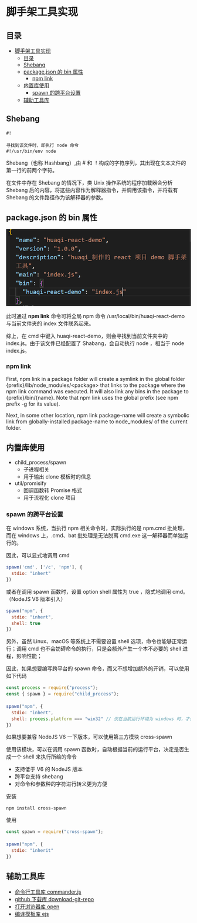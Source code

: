 # 脚手架工具实现

## 目录

- [脚手架工具实现](#脚手架工具实现)
  - [目录](#目录)
  - [Shebang](#shebang)
  - [package.json 的 bin 属性](#packagejson-的-bin-属性)
    - [npm link](#npm-link)
  - [内置库使用](#内置库使用)
    - [spawn 的跨平台设置](#spawn-的跨平台设置)
  - [辅助工具库](#辅助工具库)

## Shebang

```shell
#!

寻找到该文件时，即执行 node 命令
#!/usr/bin/env node

```

Shebang（也称 Hashbang）,由 # 和 ！构成的字符序列，其出现在文本文件的第一行的前两个字符。

在文件中存在 Shebang 的情况下，类 Unix 操作系统的程序加载器会分析 Shebang 后的内容，将这些内容作为解释器指令，并调用该指令，并将载有 Shebang 的文件路径作为该解释器的参数。

## package.json 的 bin 属性

![package.json 的 bin 属性](images/00-package_json文件的bin属性.png)

此时通过 **npm link**  命令可将全局 npm 命令 /usr/local/bin/huaqi-react-demo 与当前文件夹的 index 文件联系起来。

综上，在 cmd 中键入 huaqi-react-demo，则会寻找到当前文件夹中的 index.js。由于该文件已经配置了 Shabang，会自动执行 node ，相当于 node index.js。

### npm link

First, npm link in a package folder will create a symlink in the global folder {prefix}/lib/node_modules/\<package> that links to the package where the npm link command was executed. It will also link any bins in the package to {prefix}/bin/{name}. Note that npm link uses the global prefix (see npm prefix -g for its value).

Next, in some other location, npm link package-name will create a symbolic link from globally-installed package-name to node_modules/ of the current folder.

## 内置库使用

- child_process/spawn
  - 子进程相关
  - 用于输出 clone 模板时的信息
- util/promisify
  - 回调函数转 Promise 格式
  - 用于流程化 clone 项目

### spawn 的跨平台设置

在 windows 系统，当执行 npm 相关命令时，实际执行的是 npm.cmd 批处理，而在 windows 上，.cmd、bat 批处理是无法脱离 cmd.exe 这一解释器而单独运行的。

因此，可以显式地调用 cmd

```javascript
spawn('cmd', ['/c', 'npm'], {
  stdio: "inhert"
})
```

或者在调用 spawn 函数时，设置 option shell 属性为 true ，隐式地调用 cmd。（NodeJS V6 版本引入）

```javascript
spawn("npm", {
  stdio: "inhert",
  shell: true
})
```

另外，虽然 Linux、macOS 等系统上不需要设置 shell 选项，命令也能够正常运行；调用 cmd 也不会妨碍命令的执行，只是会额外产生一个本不必要的 shell 进程，影响性能；

因此，如果想要编写跨平台的 spawn 命令，而又不想增加额外的开销，可以使用如下代码

```javascript
const process = require("process");
const { spawn } = require("child_process");

spawn("npm", {
  stdio: "inhert",
  shell: process.platform === "win32" // 仅在当前运行环境为 windows 时，才使用 shell
})

```

如果想要兼容 NodeJS V6 一下版本，可以使用第三方模块 cross-spawn

使用该模块，可以在调用 spawn 函数时，自动根据当前的运行平台，决定是否生成一个 shell 来执行所给的命令

- 支持低于 V6 的 NodeJS 版本
- 跨平台支持 shebang
- 对命令和参数种的字符进行转义更为方便

安装

```shell
npm install cross-spawn
```

使用

```javascript
const spawn = require("cross-spawn");

spawn("npm", {
  stdio: "inherit"
})
```

## 辅助工具库

- [命令行工具库 commander.js](https://github.com/tj/commander.js)
- [github 下载库 download-git-repo](https://www.npmjs.com/package/download-git-repo)
- [打开浏览器库 open](https://www.npmjs.com/package/open)
- [编译模板库 ejs](https://www.npmjs.com/package/ejs)
